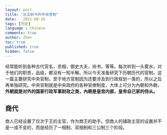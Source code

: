 ```yaml
---
layout: post
title: "从古到今的中央官制"
date:   2021-08-26
tags: [历史]
language : Chinese
comments: true
author: Zhen
toc: true
published: true
hidden: false
---
```

经常能听到各种古代官名，丞相，御史大夫，尚书，等等。每次听到一头雾水，对于他们的职责，品级，都没有一知半解。所以今天准备研究下历朝历代的官制，这一篇主要研究中央官制，至于地方官制因为还要涉及到行政规划一类的，所以之后再单独研究。中央官制就是中央政府的各种官僚制度，大体上可分为內朝和外朝，**外朝就是对外的国家行政军事财政之类，內朝是皇宫内部，皇帝自己家的侍从。**

## 商代
商人已经设置了仅次于王的主官，作为商王的助手。但商人的辅政主官的设置并不是一成不变的，而是经历了一相制、双相制和三公制三个阶段。
<!--stackedit_data:
eyJoaXN0b3J5IjpbODYxNzgwODAxLC0xMTI3NDAwNzUxLDEyNT
I3NTM0MjddfQ==
-->